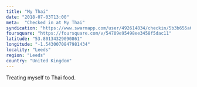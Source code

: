 ```yaml
---
title: "My Thai"
date: "2018-07-03T13:00"
meta:  "Checked in at My Thai"
syndication: "https://www.swarmapp.com/user/492614834/checkin/5b3b655a6f0aa2002c40dc52"
foursquare: "https://foursquare.com/v/54709e95498ee3458f5dac11"
latitude: "53.80134329090861"
longitude: "-1.5430070847981434"
locality: "Leeds"
region: "Leeds"
country: "United Kingdom"
---
```

Treating myself to Thai food.

